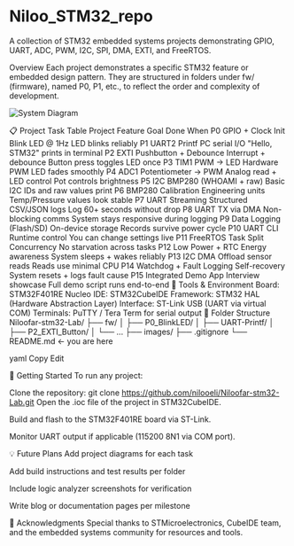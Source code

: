 # Niloo_STM32_repo
A collection of STM32 embedded systems projects demonstrating GPIO, UART, ADC, PWM, I2C, SPI, DMA, EXTI, and FreeRTOS.

Overview
Each project demonstrates a specific STM32 feature or embedded design pattern. They are structured in folders under fw/ (firmware), named P0, P1, etc., to reflect the order and complexity of development.

![System Diagram](docs/system-diagram.png)

📋 Project Task Table
Project	Feature	Goal	Done When
P0	GPIO + Clock Init	Blink LED @ 1Hz	LED blinks reliably
P1	UART2 Printf	PC serial I/O	"Hello, STM32" prints in terminal
P2	EXTI Pushbutton + Debounce	Interrupt + debounce	Button press toggles LED once
P3	TIM1 PWM -> LED	Hardware PWM	LED fades smoothly
P4	ADC1 Potentiometer -> PWM	Analog read + LED control	Pot controls brightness
P5	I2C BMP280 (WHOAMI + raw)	Basic I2C	IDs and raw values print
P6	BMP280 Calibration	Engineering units	Temp/Pressure values look stable
P7	UART Streaming	Structured CSV/JSON logs	Log 60+ seconds without drop
P8	UART TX via DMA	Non-blocking comms	System stays responsive during logging
P9	Data Logging (Flash/SD)	On-device storage	Records survive power cycle
P10	UART CLI	Runtime control	You can change settings live
P11	FreeRTOS Task Split	Concurrency	No starvation across tasks
P12	Low Power + RTC	Energy awareness	System sleeps + wakes reliably
P13	I2C DMA	Offload sensor reads	Reads use minimal CPU
P14	Watchdog + Fault Logging	Self-recovery	System resets + logs fault cause
P15	Integrated Demo App	Interview showcase	Full demo script runs end-to-end
🧰 Tools & Environment
Board: STM32F401RE Nucleo
IDE: STM32CubeIDE
Framework: STM32 HAL (Hardware Abstraction Layer)
Interface: ST-Link USB (UART via virtual COM)
Terminals: PuTTY / Tera Term for serial output
📁 Folder Structure
Niloofar-stm32-Lab/ ├── fw/ │ ├── P0_BlinkLED/ │ ├── UART-Printf/ │ ├── P2_EXTI_Button/ │ └── ... ├── images/ ├── .gitignore └── README.md ← you are here

yaml Copy Edit

🏁 Getting Started
To run any project:

Clone the repository:
git clone https://github.com/nilooeli/Niloofar-stm32-Lab.git
Open the .ioc file of the project in STM32CubeIDE.

Build and flash to the STM32F401RE board via ST-Link.

Monitor UART output if applicable (115200 8N1 via COM port).

💡 Future Plans Add project diagrams for each task

Add build instructions and test results per folder

Include logic analyzer screenshots for verification

Write blog or documentation pages per milestone

🙏 Acknowledgments Special thanks to STMicroelectronics, CubeIDE team, and the embedded systems community for resources and tools.

